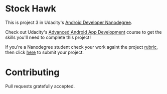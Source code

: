 # Stock Hawk

This is project 3 in Udacity's [Android Developer Nanodegree](https://www.udacity.com/course/android-developer-nanodegree-by-google--nd801). 

Check out Udacity's [Advanced Android App Development](https://www.udacity.com/course/advanced-android-app-development--ud855) course to get the skills you'll need to complete this project!

If you're a Nanodegree student check your work againt the project [rubric](https://review.udacity.com/#!/rubrics/140/view), then click [here](https://classroom.udacity.com/nanodegrees/nd801/parts/8011345406/project) to submit your project.

# Contributing

Pull requests gratefully accepted.
